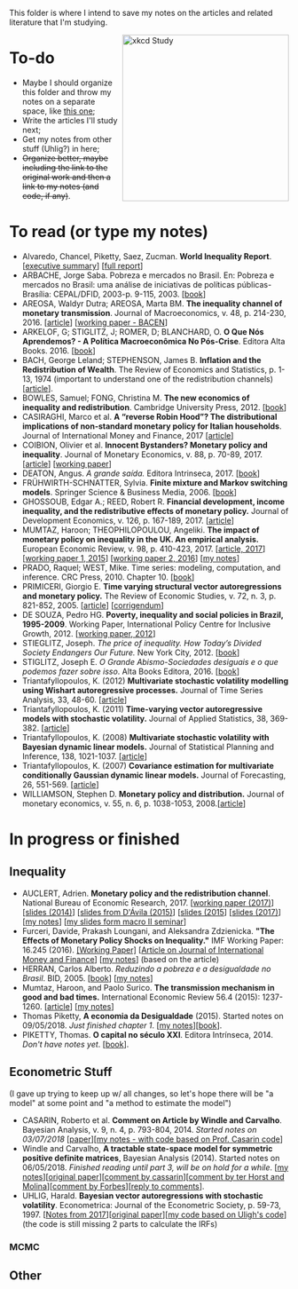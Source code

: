 This folder is where I intend to save my notes on the articles and related literature that I'm studying. 

<p align = "left">
    <img src="https://imgs.xkcd.com/comics/dubious_study.png" alt="xkcd Study" width="300" align = "right">
</p>

# To-do

* Maybe I should organize this folder and throw my notes on a separate space, like [this one](https://github.com/dennybritz/deeplearning-papernotes);
* Write the articles I'll study next;
* Get my notes from other stuff (Uhlig?) in here;
* ~~Organize better, maybe including the link to the original work and then a link to my notes (and code, if any)~~.

# To read (or type my notes)

* Alvaredo, Chancel, Piketty, Saez, Zucman. **World Inequality Report**. [[executive summary](http://wir2018.wid.world/files/download/wir2018-summary-english.pdf)] [[full report](http://wir2018.wid.world/files/download/wir2018-full-report-english.pdf)]
* ARBACHE, Jorge Saba. Pobreza e mercados no Brasil. En: Pobreza e mercados no Brasil: uma análise de iniciativas de políticas públicas-Brasília: CEPAL/DFID, 2003-p. 9-115, 2003. [[book](https://repositorio.cepal.org/handle/11362/28351)]
* AREOSA, Waldyr Dutra; AREOSA, Marta BM. **The inequality channel of monetary transmission**. Journal of Macroeconomics, v. 48, p. 214-230, 2016. [[article](https://www.sciencedirect.com/science/article/pii/S0164070416300076)] [[working paper - BACEN](https://www.bcb.gov.br/pec/wps/ingl/wps114.pdf)]
* ARKELOF, G; STIGLITZ, J; ROMER, D; BLANCHARD, O. **O Que Nós Aprendemos? - A Política Macroeconômica No Pós-Crise**. Editora Alta Books. 2016. [[book](https://www.saraiva.com.br/o-que-nos-aprendemos-a-politica-macroeconomica-no-pos-crise-9338951.html)]
* BACH, George Leland; STEPHENSON, James B. **Inflation and the Redistribution of Wealth**. The Review of Economics and Statistics, p. 1-13, 1974 (important to understand one of the redistribution channels) [[article](http://www.jstor.org/stable/1927521?seq=1#page_scan_tab_contents)].
* BOWLES, Samuel; FONG, Christina M. **The new economics of inequality and redistribution**. Cambridge University Press, 2012. [[book](https://www.amazon.com.br/New-Economics-Inequality-Redistribution/dp/1107601606?__mk_pt_BR=%C3%85M%C3%85%C5%BD%C3%95%C3%91&keywords=samuel+bowles&qid=1527897366&sr=1-11&ref=sr_1_11)]
* CASIRAGHI, Marco et al. **A “reverse Robin Hood”? The distributional implications of non-standard monetary policy for Italian households**. Journal of International Money and Finance, 2017 [[article](https://www.sciencedirect.com/science/article/pii/S0261560617302292)]
* COIBION, Olivier et al. **Innocent Bystanders? Monetary policy and inequality**. Journal of Monetary Economics, v. 88, p. 70-89, 2017. [[article](https://www.sciencedirect.com/science/article/pii/S0304393217300466)] [[working paper](http://www.nber.org/papers/w18170)]
* DEATON, Angus. *A grande saída.* Editora Intrinseca, 2017. [[book](https://www.saraiva.com.br/a-grande-saida-9732076.html)] 
* FRÜHWIRTH-SCHNATTER, Sylvia. **Finite mixture and Markov switching models**. Springer Science & Business Media, 2006. [[book](https://www.amazon.com/Finite-Mixture-Switching-Springer-Statistics-ebook/dp/B00DZ0NSK6/)]
* GHOSSOUB, Edgar A.; REED, Robert R. **Financial development, income inequality, and the redistributive effects of monetary policy.** Journal of Development Economics, v. 126, p. 167-189, 2017. [[article](https://www.sciencedirect.com/science/article/pii/S0304387816301195)]
* MUMTAZ, Haroon; THEOPHILOPOULOU, Angeliki. **The impact of monetary policy on inequality in the UK. An empirical analysis.** European Economic Review, v. 98, p. 410-423, 2017. [[article, 2017](https://www.sciencedirect.com/science/article/pii/S0014292117301332)] [[working paper 1, 2015](https://editorialexpress.com/cgi-bin/conference/download.cgi?db_name=EEAMannheim2015&paper_id=1615)] [[working paper 2, 2016](http://www.econ.qmul.ac.uk/media/econ/research/workingpapers/2016/items/wp783.pdf)] [[my notes]()]
* PRADO, Raquel; WEST, Mike. Time series: modeling, computation, and inference. CRC Press, 2010. Chapter 10. [[book](https://www.amazon.com/Time-Modeling-Computation-Inference-Statistical-ebook/dp/B008GXJS24/)]
* PRIMICERI, Giorgio E. **Time varying structural vector autoregressions and monetary policy.** The Review of Economic Studies, v. 72, n. 3, p. 821-852, 2005. [[article](https://academic.oup.com/restud/article-abstract/72/3/821/1556589)] [[corrigendum](https://academic.oup.com/restud/article-abstract/82/4/1342/2607353)]
* DE SOUZA, Pedro HG. **Poverty, inequality and social policies in Brazil, 1995-2009**. Working Paper, International Policy Centre for Inclusive Growth, 2012. [[working paper, 2012](https://www.econstor.eu/handle/10419/71804)]
* STIEGLITZ, Joseph. *The price of inequality. How Today’s Divided Society Endangers Our Future.* New York City, 2012. [[book](https://www.amazon.com/Price-Inequality-Divided-Society-Endangers/dp/0393345068/)]
* STIGLITZ, Joseph E. *O Grande Abismo-Sociedades desiguais e o que podemos fazer sobre isso*. Alta Books Editora, 2016. [[book](https://www.saraiva.com.br/o-grande-abismo-sociedades-desiguais-e-o-que-podemos-fazer-sobre-isso-9341269.html)]
* Triantafyllopoulos, K. (2012) **Multivariate stochastic volatility modelling using Wishart autoregressive processes.** Journal of Time Series Analysis, 33, 48-60. [[article](https://onlinelibrary.wiley.com/doi/full/10.1111/j.1467-9892.2011.00738.x)]
* Triantafyllopoulos, K. (2011) **Time-varying vector autoregressive models with stochastic volatility.** Journal of Applied Statistics, 38, 369-382.  [[article](https://www.tandfonline.com/doi/abs/10.1080/02664760903406512)]
* Triantafyllopoulos, K. (2008) **Multivariate stochastic volatility with Bayesian dynamic linear models.** Journal of Statistical Planning and Inference, 138, 1021-1037. [[article](https://www.sciencedirect.com/science/article/pii/S0378375807002236)]
* Triantafyllopoulos, K. (2007) **Covariance estimation for multivariate conditionally Gaussian dynamic linear models.** Journal of Forecasting, 26, 551-569. [[article](https://onlinelibrary.wiley.com/doi/abs/10.1002/for.1039)]
* WILLIAMSON, Stephen D. **Monetary policy and distribution.** Journal of monetary economics, v. 55, n. 6, p. 1038-1053, 2008.[[article](https://www.sciencedirect.com/science/article/pii/S0304393208000974)]

# In progress or finished

## Inequality

* AUCLERT, Adrien. **Monetary policy and the redistribution channel**. National Bureau of Economic Research, 2017. [[working paper (2017)](http://www.nber.org/papers/w23451)] [[slides (2014)](https://bfi.uchicago.edu/sites/default/files/file_uploads/auclert_slides.pdf)] [[slides from D'Ávila (2015)](http://edavilaresearch.weebly.com/uploads/2/9/7/9/29799977/davila_discussion_auclert.pdf)] [[slides (2015](https://www.dnb.nl/en/binaries/Session%203%20-%20Paper%202%20-%20Presentation%20Adrien%20Auclert%20WEB_tcm47-334164.pdf)] [[slides (2017)](http://web.stanford.edu/~aauclert/slides_warsaw.pdf)] [[my notes](https://github.com/aishameriane/msc-economics/blob/master/Thesis/Study/Lit%20Review/monetary-policy-redistribution.pdf)] [[my slides form macro II seminar](https://github.com/aishameriane/msc-economics/blob/master/Thesis/Study/Lit%20Review/Semin%C3%A1rio%20Macro%202%20-%20Aishameriane%20e%20Werley.pdf)]
* Furceri, Davide, Prakash Loungani, and Aleksandra Zdzienicka. **"The Effects of Monetary Policy Shocks on Inequality."** IMF Working Paper: 16.245 (2016). [[Working Paper]]() [[Article on Journal of International Money and Finance](https://www.sciencedirect.com/science/article/pii/S0261560617302279)] [[my notes](https://github.com/aishameriane/msc-economics/blob/master/Thesis/Study/Lit%20Review/The%20effects%20of%20monetary%20policy%20shocks%20on%20inequality.md)] (based on the article)
* HERRAN, Carlos Alberto. *Reduzindo a pobreza e a desigualdade no Brasil*. BID, 2005. [[book](https://www.livrariacultura.com.br/p/livros/ciencias-sociais/sociologia/reduzindo-a-pobreza-e-a-desigualdade-no-brasil-9002857)] [[my notes]()]
* Mumtaz, Haroon, and Paolo Surico. **The transmission mechanism in good and bad times.** International Economic Review 56.4 (2015): 1237-1260. [[article](https://onlinelibrary.wiley.com/doi/abs/10.1111/iere.12136)] [[my notes](https://github.com/aishameriane/msc-economics/blob/master/Thesis/Study/Lit%20Review/Transmission%20in%20good%20and%20bad%20times.md)]
* Thomas Piketty, **A economia da Desigualdade** (2015). Started notes on 09/05/2018. *Just finished chapter 1*. [[my notes](https://github.com/aishameriane/msc-economics/blob/master/Thesis/Study/Lit%20Review/Economia%20da%20Desigualdade.md)][[book](https://www.amazon.com.br/economia-desigualdade-Thomas-Piketty-ebook)].
* PIKETTY, Thomas. **O capital no século XXI**. Editora Intrínseca, 2014. *Don't have notes yet*. [[book](https://www.amazon.com.br/Capital-no-S%C3%A9culo-XXI/dp/8580575818?__mk_pt_BR=%C3%85M%C3%85%C5%BD%C3%95%C3%91&keywords=o+capital+no+s%C3%A9culo+xxi&qid=1527897272&sr=8-1-fkmrnull&ref=sr_1_fkmrnull_1)].

## Econometric Stuff

(I gave up trying to keep up w/ all changes, so let's hope there will be "a model" at some point and "a method to estimate the model")

- CASARIN, Roberto et al. **Comment on Article by Windle and Carvalho**. Bayesian Analysis, v. 9, n. 4, p. 793-804, 2014. _Started notes on 03/07/2018_ [[paper](https://doi.org/10.1214/14-BA918)][[my notes - with code based on Prof. Casarin code]()]
- Windle and Carvalho, **A tractable state-space model for symmetric positive definite matrices**, Bayesian Analysis (2014). Started notes on 06/05/2018. *Finished reading until part 3, will be on hold for a while*. [[my notes](https://htmlpreview.github.io/?https://github.com/aishameriane/msc-economics/blob/master/Thesis/Study/Lit%20Review/Windle_e_Carvalho.html)][[original paper](https://projecteuclid.org/euclid.ba/1416579176)][[comment by cassarin](https://doi.org/10.1214/14-BA918)][[comment by ter Horst and Molina](https://projecteuclid.org/euclid.ba/1416579179)][[comment by Forbes](https://projecteuclid.org/euclid.ba/1416579178)][[reply to comments](https://projecteuclid.org/euclid.ba/1416579180)].
- UHLIG, Harald. **Bayesian vector autoregressions with stochastic volatility**. Econometrica: Journal of the Econometric Society, p. 59-73, 1997. [[Notes from 2017](https://htmlpreview.github.io/?https://github.com/aishameriane/msc-economics/blob/master/Thesis/Study/Lit%20Review/uhlig97.html)][[original paper](http://www.jstor.org/stable/2171813)][[my code based on Uligh's code](https://htmlpreview.github.io/?https://github.com/aishameriane/msc-economics/blob/master/Bayesian-macro/article/self-study/codigo_uhlig.html)] (the code is still missing 2 parts to calculate the IRFs)

### MCMC

## Other
